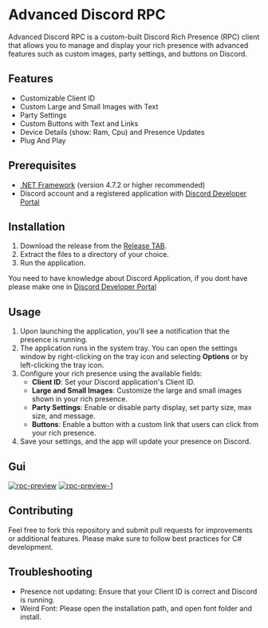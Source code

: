 # Advanced Discord RPC

Advanced Discord RPC is a custom-built Discord Rich Presence (RPC) client that allows you to manage and display your rich presence with advanced features such as custom images, party settings, and buttons on Discord. 

## Features

- Customizable Client ID
- Custom Large and Small Images with Text
- Party Settings
- Custom Buttons with Text and Links
- Device Details (show: Ram, Cpu) and Presence Updates
- Plug And Play

## Prerequisites

- [.NET Framework](https://dotnet.microsoft.com/id-id/download/dotnet-framework/net472) (version 4.7.2 or higher recommended)
- Discord account and a registered application with [Discord Developer Portal](https://discord.com/developers/applications)

## Installation

1. Download the release from the [Release TAB](https://github.com/iseizuu/Advanced-DiscordRPC/releases).
2. Extract the files to a directory of your choice.
3. Run the application.

You need to have knowledge about Discord Application, if you dont have please make one in [Discord Developer Portal](https://discord.com/developers/applications)

## Usage

1. Upon launching the application, you'll see a notification that the presence is running.
2. The application runs in the system tray. You can open the settings window by right-clicking on the tray icon and selecting **Options** or by left-clicking the tray icon.
3. Configure your rich presence using the available fields:
   - **Client ID**: Set your Discord application's Client ID.
   - **Large and Small Images**: Customize the large and small images shown in your rich presence.
   - **Party Settings**: Enable or disable party display, set party size, max size, and message.
   - **Buttons**: Enable a button with a custom link that users can click from your rich presence.
4. Save your settings, and the app will update your presence on Discord.

## Gui

<a href="https://ibb.co.com/XkzSVyJ"><img src="https://i.ibb.co.com/5x5B2Yc/rpc-preview.png" alt="rpc-preview" border="0" /></a> <a href="https://imgbb.com/"><img src="https://i.ibb.co.com/KLydj4F/rpc-preview-1.png" alt="rpc-preview-1" border="0" /></a>

## Contributing
Feel free to fork this repository and submit pull requests for improvements or additional features. Please make sure to follow best practices for C# development.

## Troubleshooting
  -  Presence not updating: Ensure that your Client ID is correct and Discord is running.
  -  Weird Font: Please open the installation path, and open font folder and install.
